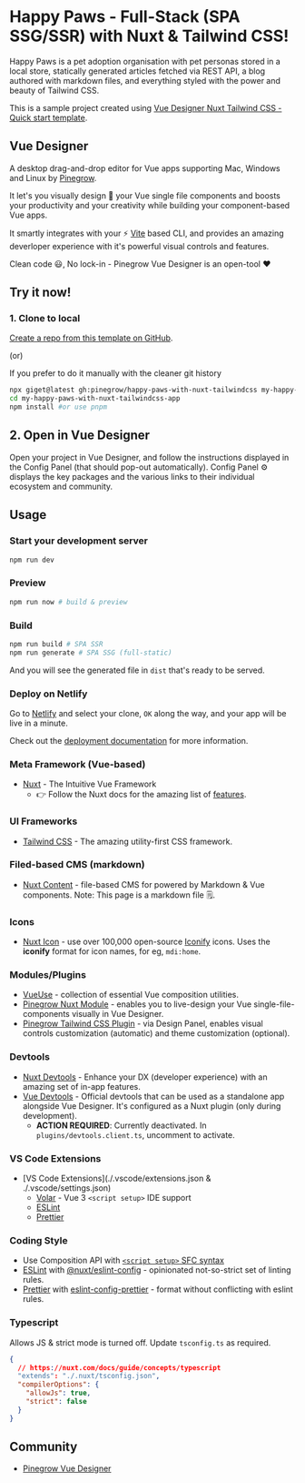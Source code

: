 # Happy Paws - Full-Stack (SPA SSG/SSR) with Nuxt & Tailwind CSS!

Happy Paws is a pet adoption organisation with pet personas stored in a local store, statically generated articles fetched via REST API, a blog authored with markdown files, and everything styled with the power and beauty of Tailwind CSS.

This is a sample project created using [Vue Designer Nuxt Tailwind CSS - Quick start template](https://github.com/pinegrow/pg-nuxt-tailwindcss).

## Vue Designer

A desktop drag-and-drop editor for Vue apps supporting Mac, Windows and Linux by [Pinegrow](https://pinegrow.com/).

It let's you visually design 🎨 your Vue single file components and boosts your productivity and your creativity while building your component-based Vue apps.

It smartly integrates with your ⚡️ [Vite](https://vitejs.dev/) based CLI, and provides an amazing deverloper experience with it's powerful visual controls and features.

Clean code 😃, No lock-in - Pinegrow Vue Designer is an open-tool ❤️

## Try it now!

### 1. Clone to local

[Create a repo from this template on GitHub](https://github.com/pinegrow/happy-paws-with-nuxt-tailwindcss/generate).

(or)

If you prefer to do it manually with the cleaner git history

```bash
npx giget@latest gh:pinegrow/happy-paws-with-nuxt-tailwindcss my-happy-paws-with-nuxt-tailwindcss-app #project-name
cd my-happy-paws-with-nuxt-tailwindcss-app
npm install #or use pnpm
```

## 2. Open in Vue Designer

Open your project in Vue Designer, and follow the instructions displayed in the Config Panel (that should pop-out automatically). Config Panel ⚙️ displays the key packages and the various links to their individual ecosystem and community.

## Usage

### Start your development server

```bash
npm run dev
```

### Preview

```bash
npm run now # build & preview
```

### Build

```bash
npm run build # SPA SSR
npm run generate # SPA SSG (full-static)
```

And you will see the generated file in `dist` that's ready to be served.

### Deploy on Netlify

Go to [Netlify](https://app.netlify.com/start) and select your clone, `OK` along the way, and your app will be live in a minute.

Check out the [deployment documentation](https://nuxt.com/docs/getting-started/deployment) for more information.

### Meta Framework (Vue-based)

- [Nuxt](https://nuxt.com/) - The Intuitive Vue Framework
  - 👉 Follow the Nuxt docs for the amazing list of [features](https://nuxt.com/docs/getting-started/introduction).

### UI Frameworks

- [Tailwind CSS](https://tailwindcss.com/docs/guides/nuxtjs#3) - The amazing utility-first CSS framework.

### Filed-based CMS (markdown)

- [Nuxt Content](https://github.com/nuxt/content) - file-based CMS for powered by Markdown & Vue components. Note: This page is a markdown file 🗒.

### Icons

- [Nuxt Icon](https://github.com/nuxt-modules/icon) - use over 100,000 open-source [Iconify](https://iconify.design/) icons. Uses the **iconify** format for icon names, for eg, `mdi:home`.

### Modules/Plugins

- [VueUse](https://vueuse.org/) - collection of essential Vue composition utilities.
- [Pinegrow Nuxt Module](https://www.npmjs.com/package/@pinegrow/nuxt-module) - enables you to live-design your Vue single-file-components visually in Vue Designer.
- [Pinegrow Tailwind CSS Plugin](https://www.npmjs.com/package/@pinegrow/tailwindcss-plugin) - via Design Panel, enables visual controls customization (automatic) and theme customization (optional).

### Devtools

- [Nuxt Devtools](https://devtools.nuxtjs.org) - Enhance your DX (developer experience) with an amazing set of in-app features.
- [Vue Devtools](https://devtools.vuejs.org/guide/installation.html#standalone) - Official devtools that can be used as a standalone app alongside Vue Designer. It's configured as a Nuxt plugin (only during development).
  - **ACTION REQUIRED**: Currently deactivated. In `plugins/devtools.client.ts`, uncomment to activate.

### VS Code Extensions

- [VS Code Extensions](./.vscode/extensions.json & ./.vscode/settings.json)
  - [Volar](https://marketplace.visualstudio.com/items?itemName=Vue.volar) - Vue 3 `<script setup>` IDE support
  - [ESLint](https://marketplace.visualstudio.com/items?itemName=dbaeumer.vscode-eslint)
  - [Prettier](https://marketplace.visualstudio.com/items?itemName=esbenp.prettier-vscode)

### Coding Style

- Use Composition API with [`<script setup>` SFC syntax](https://vuejs.org/guide/scaling-up/sfc.html)
- [ESLint](https://eslint.org) with [@nuxt/eslint-config](https://github.com/nuxt/eslint-config) - opinionated not-so-strict set of linting rules.
- [Prettier](https://prettier.io) with [eslint-config-prettier](https://github.com/prettier/eslint-config-prettier) - format without conflicting with eslint rules.

### Typescript

Allows JS & strict mode is turned off. Update `tsconfig.ts` as required.

```json
{
  // https://nuxt.com/docs/guide/concepts/typescript
  "extends": "./.nuxt/tsconfig.json",
  "compilerOptions": {
    "allowJs": true,
    "strict": false
  }
}
```

## Community

- [Pinegrow Vue Designer](https://forum.pinegrow.com/vue-designer)
